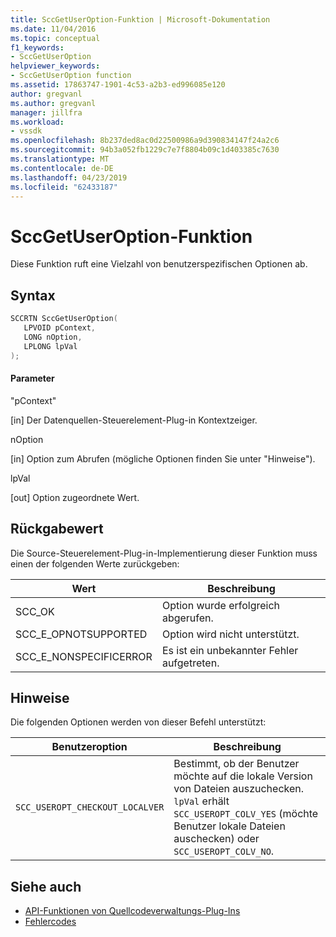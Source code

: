 ```yaml
---
title: SccGetUserOption-Funktion | Microsoft-Dokumentation
ms.date: 11/04/2016
ms.topic: conceptual
f1_keywords:
- SccGetUserOption
helpviewer_keywords:
- SccGetUserOption function
ms.assetid: 17863747-1901-4c53-a2b3-ed996085e120
author: gregvanl
ms.author: gregvanl
manager: jillfra
ms.workload:
- vssdk
ms.openlocfilehash: 8b237ded8ac0d22500986a9d390834147f24a2c6
ms.sourcegitcommit: 94b3a052fb1229c7e7f8804b09c1d403385c7630
ms.translationtype: MT
ms.contentlocale: de-DE
ms.lasthandoff: 04/23/2019
ms.locfileid: "62433187"
---
```

# <a name="sccgetuseroption-function"></a>SccGetUserOption-Funktion
Diese Funktion ruft eine Vielzahl von benutzerspezifischen Optionen ab.

## <a name="syntax"></a>Syntax

```cpp
SCCRTN SccGetUserOption(
   LPVOID pContext,
   LONG nOption,
   LPLONG lpVal
);
```

#### <a name="parameters"></a>Parameter
 "pContext"

[in] Der Datenquellen-Steuerelement-Plug-in Kontextzeiger.

 nOption

[in] Option zum Abrufen (mögliche Optionen finden Sie unter "Hinweise").

 lpVal

[out] Option zugeordnete Wert.

## <a name="return-value"></a>Rückgabewert
 Die Source-Steuerelement-Plug-in-Implementierung dieser Funktion muss einen der folgenden Werte zurückgeben:

|Wert|Beschreibung|
|-----------|-----------------|
|SCC_OK|Option wurde erfolgreich abgerufen.|
|SCC_E_OPNOTSUPPORTED|Option wird nicht unterstützt.|
|SCC_E_NONSPECIFICERROR|Es ist ein unbekannter Fehler aufgetreten.|

## <a name="remarks"></a>Hinweise
 Die folgenden Optionen werden von dieser Befehl unterstützt:

|Benutzeroption|Beschreibung|
|-----------------|-----------------|
|`SCC_USEROPT_CHECKOUT_LOCALVER`|Bestimmt, ob der Benutzer möchte auf die lokale Version von Dateien auszuchecken. `lpVal` erhält `SCC_USEROPT_COLV_YES` (möchte Benutzer lokale Dateien auschecken) oder `SCC_USEROPT_COLV_NO`.|

## <a name="see-also"></a>Siehe auch
- [API-Funktionen von Quellcodeverwaltungs-Plug-Ins](../extensibility/source-control-plug-in-api-functions.md)
- [Fehlercodes](../extensibility/error-codes.md)